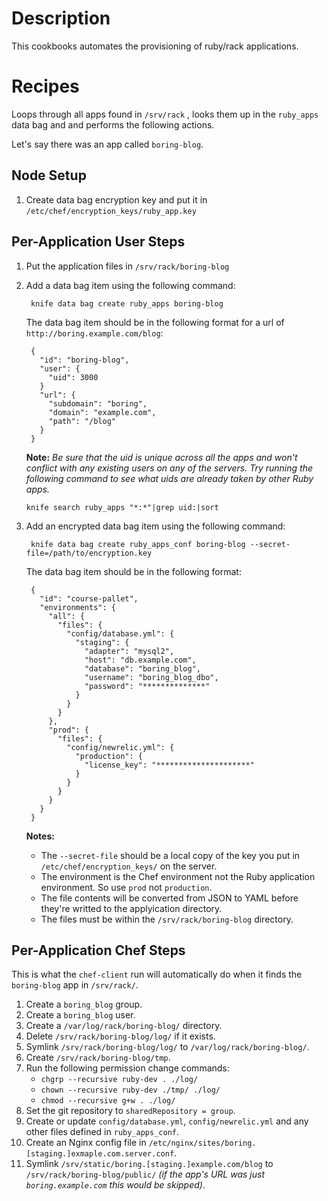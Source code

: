 Description
===========

This cookbooks automates the provisioning of ruby/rack applications.

Recipes
=======

Loops through all apps found in `/srv/rack` , looks them up in the `ruby_apps` data bag and and performs the following actions.

Let's say there was an app called `boring-blog`.

Node Setup
----------

1. Create data bag encryption key and put it in `/etc/chef/encryption_keys/ruby_app.key`

Per-Application User Steps
--------------------------

1. Put the application files in `/srv/rack/boring-blog`
2. Add a data bag item using the following command:

        knife data bag create ruby_apps boring-blog

    The data bag item should be in the following format for a url of `http://boring.example.com/blog`:

        {
          "id": "boring-blog",
          "user": {
            "uid": 3000
          }
          "url": {
            "subdomain": "boring",
            "domain": "example.com",
            "path": "/blog"
          }
        }

    __Note:__ *Be sure that the uid is unique across all the apps and won't conflict with any existing users on any of the servers. Try running the following command to see what uids are already taken by other Ruby apps.*
    ```
    knife search ruby_apps "*:*"|grep uid:|sort
    ```

3. Add an encrypted data bag item using the following command:

        knife data bag create ruby_apps_conf boring-blog --secret-file=/path/to/encryption.key

    The data bag item should be in the following format:

        {
          "id": "course-pallet",
          "environments": {
            "all": {
              "files": {
                "config/database.yml": {
                  "staging": {
                    "adapter": "mysql2",
                    "host": "db.example.com",
                    "database": "boring_blog",
                    "username": "boring_blog_dbo",
                    "password": "**************"
                  }
                }
              }
            },
            "prod": {
              "files": {
                "config/newrelic.yml": {
                  "production": {
                    "license_key": "*********************"
                  }
                }
              }
            }
          }
        }

    __Notes:__

      - The `--secret-file` should be a local copy of the key you put in `/etc/chef/encryption_keys/` on the server.
      - The environment is the Chef environment not the Ruby application environment. So use `prod` not `production`.
      - The file contents will be converted from JSON to YAML before they're writted to the applyication directory.
      - The files must be within the `/srv/rack/boring-blog` directory.


Per-Application Chef Steps
--------------------------

This is what the `chef-client` run will automatically do when it finds the `boring-blog` app in `/srv/rack/`.

1. Create a `boring_blog` group.
2. Create a `boring_blog` user.
3. Create a `/var/log/rack/boring-blog/` directory.
4. Delete `/srv/rack/boring-blog/log/` if it exists.
5. Symlink `/srv/rack/boring-blog/log/` to `/var/log/rack/boring-blog/`.
6. Create `/srv/rack/boring-blog/tmp`.
7. Run the following permission change commands:
    - `chgrp --recursive ruby-dev . ./log/`
    - `chown --recursive ruby-dev ./tmp/ ./log/`
    - `chmod --recursive g+w . ./log/`
8. Set the git repository to `sharedRepository = group`.
9. Create or update `config/database.yml`, `config/newrelic.yml` and any other files defined in `ruby_apps_conf`.
10. Create an Nginx config file in `/etc/nginx/sites/boring.[staging.]exmaple.com.server.conf`.
11. Symlink `/srv/static/boring.[staging.]example.com/blog` to `/srv/rack/boring-blog/public/` *(if the app's URL was just `boring.example.com` this would be skipped)*.
